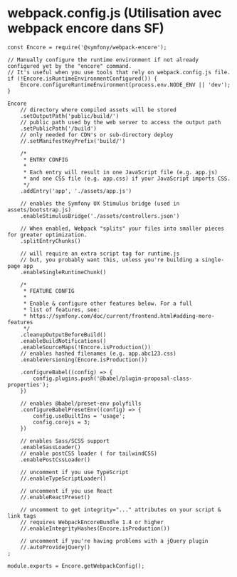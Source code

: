 # webpack.config.js (Utilisation avec webpack encore dans SF)

    const Encore = require('@symfony/webpack-encore');

    // Manually configure the runtime environment if not already configured yet by the "encore" command.
    // It's useful when you use tools that rely on webpack.config.js file.
    if (!Encore.isRuntimeEnvironmentConfigured()) {
        Encore.configureRuntimeEnvironment(process.env.NODE_ENV || 'dev');
    }

    Encore
        // directory where compiled assets will be stored
        .setOutputPath('public/build/')
        // public path used by the web server to access the output path
        .setPublicPath('/build')
        // only needed for CDN's or sub-directory deploy
        //.setManifestKeyPrefix('build/')

        /*
         * ENTRY CONFIG
         *
         * Each entry will result in one JavaScript file (e.g. app.js)
         * and one CSS file (e.g. app.css) if your JavaScript imports CSS.
         */
        .addEntry('app', './assets/app.js')

        // enables the Symfony UX Stimulus bridge (used in assets/bootstrap.js)
        .enableStimulusBridge('./assets/controllers.json')

        // When enabled, Webpack "splits" your files into smaller pieces for greater optimization.
        .splitEntryChunks()

        // will require an extra script tag for runtime.js
        // but, you probably want this, unless you're building a single-page app
        .enableSingleRuntimeChunk()

        /*
         * FEATURE CONFIG
         *
         * Enable & configure other features below. For a full
         * list of features, see:
         * https://symfony.com/doc/current/frontend.html#adding-more-features
         */
        .cleanupOutputBeforeBuild()
        .enableBuildNotifications()
        .enableSourceMaps(!Encore.isProduction())
        // enables hashed filenames (e.g. app.abc123.css)
        .enableVersioning(Encore.isProduction())

        .configureBabel((config) => {
            config.plugins.push('@babel/plugin-proposal-class-properties');
        })

        // enables @babel/preset-env polyfills
        .configureBabelPresetEnv((config) => {
            config.useBuiltIns = 'usage';
            config.corejs = 3;
        })

        // enables Sass/SCSS support
        .enableSassLoader()
        // enable postCSS loader ( for tailwindCSS)
        .enablePostCssLoader()

        // uncomment if you use TypeScript
        //.enableTypeScriptLoader()

        // uncomment if you use React
        //.enableReactPreset()

        // uncomment to get integrity="..." attributes on your script & link tags
        // requires WebpackEncoreBundle 1.4 or higher
        //.enableIntegrityHashes(Encore.isProduction())

        // uncomment if you're having problems with a jQuery plugin
        //.autoProvidejQuery()
    ;

    module.exports = Encore.getWebpackConfig();
